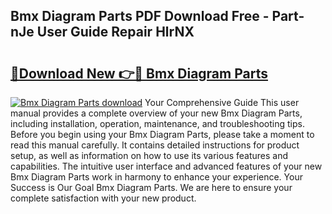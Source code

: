 ## Bmx Diagram Parts PDF Download Free - Part-nJe User Guide Repair HlrNX

# <h2><a href="http://dfrzkng.blite.top/?on=Bmx+Diagram+Parts">🔗Download New 👉🔴 Bmx Diagram Parts</a></h2>

[![Bmx Diagram Parts download](https://i.imgur.com/lujVjoI.png)](http://dfrzkng.blite.top/?on=Bmx+Diagram+Parts)
Your Comprehensive Guide This user manual provides a complete overview of your new Bmx Diagram Parts, including installation, operation, maintenance, and troubleshooting tips. Before you begin using your Bmx Diagram Parts, please take a moment to read this manual carefully. It contains detailed instructions for product setup, as well as information on how to use its various features and capabilities. The intuitive user interface and advanced features of your new Bmx Diagram Parts work in harmony to enhance your experience. Your Success is Our Goal Bmx Diagram Parts. We are here to ensure your complete satisfaction with your new product.
